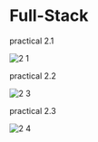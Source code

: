 # Full-Stack
practical 2.1

![2 1](https://github.com/user-attachments/assets/a2e4cad3-ea13-4d2d-8997-54456281a6f9)


practical 2.2


![2 3](https://github.com/user-attachments/assets/9a9ae839-bb72-402c-b4a9-b9fd49cdafc6)

practical 2.3


![2 4](https://github.com/user-attachments/assets/729af433-c584-463e-865a-11bc50405b92)
